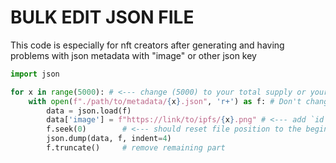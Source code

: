 # BULK EDIT JSON FILE

This code is especially for nft creators after generating and having problems with json metadata with "image" or other json key

```py
import json

for x in range(5000): # <--- change (5000) to your total supply or your total json file
    with open(f"./path/to/metadata/{x}.json", 'r+') as f: # Don't change {x}!
        data = json.load(f)
        data['image'] = f"https://link/to/ipfs/{x}.png" # <--- add `id` value.
        f.seek(0)        # <--- should reset file position to the beginning.
        json.dump(data, f, indent=4)
        f.truncate()     # remove remaining part
```
